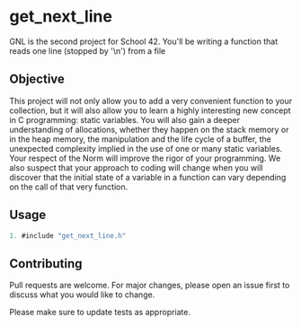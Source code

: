 # get_next_line

GNL is the second project for School 42. You'll be writing a function that reads one line (stopped by '\n') from a file

## Objective
This project will not only allow you to add a very convenient function to your collection,
but it will also allow you to learn a highly interesting new concept in C programming:
static variables.
You will also gain a deeper understanding of allocations, whether they happen on the
stack memory or in the heap memory, the manipulation and the life cycle of a buffer, the
unexpected complexity implied in the use of one or many static variables.
Your respect of the Norm will improve the rigor of your programming. We also suspect
that your approach to coding will change when you will discover that the initial state of
a variable in a function can vary depending on the call of that very function.

## Usage

```C
1. #include "get_next_line.h"
```
## Contributing
Pull requests are welcome. For major changes, please open an issue first to discuss what you would like to change.

Please make sure to update tests as appropriate.
